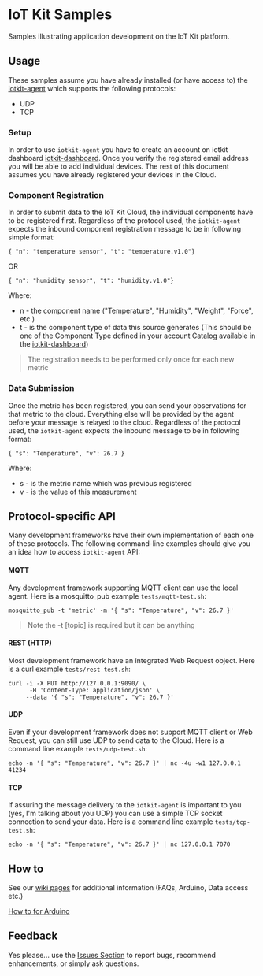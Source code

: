 # IoT Kit Samples

Samples illustrating application development on the IoT Kit platform. 

## Usage

These samples assume you have already installed (or have access to) the [iotkit-agent](https://github.com/enableiot/iotkit-agent) which supports the following protocols: 

* UDP
* TCP

### Setup

In order to use `iotkit-agent` you have to create an account on iotkit dashboard [iotkit-dashboard](https://dashboard.enableiot.com). Once you verify the registered email address you will be able to add individual devices. The rest of this document assumes you have already registered your devices in the Cloud.

### Component Registration 

In order to submit data to the IoT Kit Cloud, the individual components have to be registered first. Regardless of the protocol used, the `iotkit-agent` expects the inbound component registration message to be in following simple format:

    { "n": "temperature sensor", "t": "temperature.v1.0"}
    
OR

    { "n": "humidity sensor", "t": "humidity.v1.0"}
    
Where:

* n - the component name ("Temperature", "Humidity", "Weight", "Force", etc.)
* t - is the component type of data this source generates (This should be one of the Component Type defined in your account Catalog available in the [iotkit-dashboard](https://dashboard.enableiot.com))

> The registration needs to be performed only once for each new metric

### Data Submission 

Once the metric has been registered, you can send your observations for that metric to the cloud. Everything else will be provided by the agent before your message is relayed to the cloud. Regardless of the protocol used, the `iotkit-agent` expects the inbound message to be in following format:

    { "s": "Temperature", "v": 26.7 }

Where:

* s - is the metric name which was previous registered
* v - is the value of this measurement

## Protocol-specific API

Many development frameworks have their own implementation of each one of these protocols. The following command-line examples should give you an idea how to access `iotkit-agent` API:

#### MQTT

Any development framework supporting MQTT client can use the local agent. Here is a mosquitto_pub example `tests/mqtt-test.sh`:

    mosquitto_pub -t 'metric' -m '{ "s": "Temperature", "v": 26.7 }'
                  
> Note the -t [topic] is required but it can be anything

#### REST (HTTP)

Most development framework have an integrated Web Request object. Here is a curl example `tests/rest-test.sh`:

    curl -i -X PUT http://127.0.0.1:9090/ \
    	  -H 'Content-Type: application/json' \
         --data '{ "s": "Temperature", "v": 26.7 }' 
         
#### UDP

Even if your development framework does not support MQTT client or Web Request, you can still use UDP to send data to the Cloud. Here is a command line example `tests/udp-test.sh`:

    echo -n '{ "s": "Temperature", "v": 26.7 }' | nc -4u -w1 127.0.0.1 41234
         
#### TCP

If assuring the message delivery to the `iotkit-agent` is important to you (yes, I'm talking about you UDP) you can use a simple TCP socket connection to send your data. Here is a command line example `tests/tcp-test.sh`:

    echo -n '{ "s": "Temperature", "v": 26.7 }' | nc 127.0.0.1 7070
        
## How to

See our [wiki pages](https://github.com/enableiot/iotkit-samples/wiki) for additional information (FAQs, Arduino, Data access etc.)

[How to for Arduino](https://github.com/enableiot/iotkit-samples/wiki/How-to-for-Arduino)

## Feedback 

Yes please... use the [Issues Section](https://github.com/enableiot/iotkit-samples/issues) to report bugs, recommend enhancements, or simply ask questions. 
